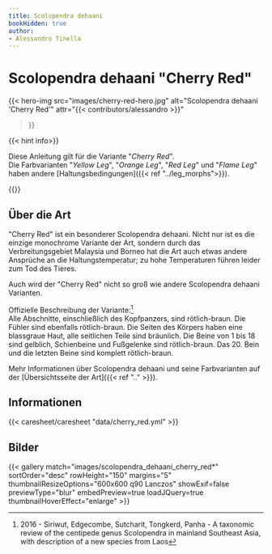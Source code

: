 ```yaml
---
title: Scolopendra dehaani
bookHidden: true
author:
- Alessandro Tinella
---
```

# Scolopendra dehaani "Cherry Red"

{{< hero-img 
    src="images/cherry-red-hero.jpg" 
    alt="Scolopendra dehaani 'Cherry Red'" 
    attr="{{< contributors/alessandro >}}" 
>}}

{{< hint info>}}

Diese Anleitung gilt für die Variante "_Cherry Red_".  
Die Farbvarianten "_Yellow Leg_", "_Orange Leg_", "_Red Leg_" und "_Flame Leg_" haben andere [Haltungsbedingungen]({{< ref "../leg_morphs">}}).

{{</hint>}}

## Über die Art

"Cherry Red" ist ein besonderer Scolopendra dehaani. Nicht nur ist es die einzige monochrome Variante der Art, sondern durch das Verbreitungsgebiet Malaysia und Borneo hat die Art auch etwas andere Ansprüche an die Haltungstemperatur; zu hohe Temperaturen führen leider zum Tod des Tieres.

Auch wird der "Cherry Red" nicht so groß wie andere Scolopendra dehaani Varianten.

Offizielle Beschreibung der Variante:[^1]  
Alle Abschnitte, einschließlich des Kopfpanzers, sind rötlich-braun. Die Fühler sind ebenfalls rötlich-braun. Die Seiten des Körpers haben eine blassgraue Haut, alle seitlichen Teile sind bräunlich. Die Beine von 1 bis 18 sind gelblich, Schienbeine und Fußgelenke sind rötlich-braun. Das 20. Bein und die letzten Beine sind komplett rötlich-braun.

Mehr Informationen über Scolopendra dehaani und seine Farbvarianten auf der [Übersichtsseite der Art]({{< ref ".." >}}).

## Informationen

{{< caresheet/caresheet "data/cherry_red.yml" >}}

## Bilder

{{< gallery match="images/scolopendra_dehaani_cherry_red*" sortOrder="desc" rowHeight="150" margins="5" thumbnailResizeOptions="600x600 q90 Lanczos" showExif=false previewType="blur" embedPreview=true loadJQuery=true thumbnailHoverEffect="enlarge" >}}

[^1]: 2016 - Siriwut, Edgecombe, Sutcharit, Tongkerd, Panha - A taxonomic review of the centipede genus Scolopendra in mainland Southeast Asia, with description of a new species from Laos